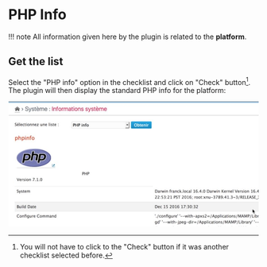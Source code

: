 PHP Info
==============

!!! note
	All information given here by the plugin is related to the **platform**.


Get the list
------------

Select the "PHP info" option in the checklist and click on "Check" button[^1]. The plugin will then display the standard PHP info for the platform:

![PHP Info](../img/sysinfo-phpinfo.jpg)

[^1]: You will not have to click to the "Check" button if it was another checklist selected before.
